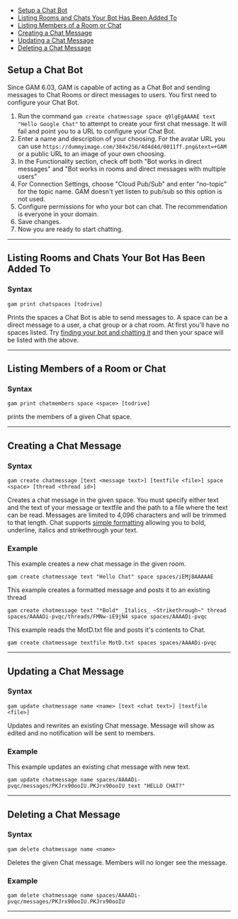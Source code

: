 - [Setup a Chat Bot](#setup-a-chat-bot)
- [Listing Rooms and Chats Your Bot Has Been Added To](#listing-rooms-and-chats-your-bot-has-been-added-to)
- [Listing Members of a Room or Chat](#listing-members-of-a-room-or-chat)
- [Creating a Chat Message](#creating-a-chat-message)
- [Updating a Chat Message](#updating-a-chat-message)
- [Deleting a Chat Message](#deleting-a-chat-message)

## Setup a Chat Bot
Since GAM 6.03, GAM is capable of acting as a Chat Bot and sending messages to Chat Rooms or direct messages to users. You first need to configure your Chat Bot.

1. Run the command ```gam create chatmessage space q9lgEgAAAAE text "Hello Google Chat"``` to attempt to create your first chat message. It will fail and point you to a URL to configure your Chat Bot.
2. Enter a name and description of your choosing. For the avatar URL you can use `https://dummyimage.com/384x256/4d4d4d/0011ff.png&text=+GAM` or a public URL to an image of your own choosing.
3. In the Functionality section, check off both "Bot works in direct messages" and "Bot works in rooms and direct messages with multiple users"
4. For Connection Settings, choose "Cloud Pub/Sub" and enter "no-topic" for the topic name. GAM doesn't yet listen to pub/sub so this option is not used.
5. Configure permissions for who your bot can chat. The recommendation is everyone in your domain.
6. Save changes.
7. Now you are ready to start chatting.

----

## Listing Rooms and Chats Your Bot Has Been Added To

### Syntax

```
gam print chatspaces [todrive]
```

Prints the spaces a Chat Bot is able to send messages to. A space can be a direct message to a user, a chat group or a chat room. At first you'll have no spaces listed. Try [finding your bot and chatting it](https://support.google.com/chat/answer/7655820) and then your space will be listed with the above.

----

## Listing Members of a Room or Chat

### Syntax

```
gam print chatmembers space <space> [todrive]
```

prints the members of a given Chat space.

----

## Creating a Chat Message

### Syntax

```
gam create chatmessage [text <message text>] [textfile <file>] space <space> [thread <thread id>]
```

Creates a chat message in the given space. You must specify either text and the text of your message or textfile and the path to a file where the text can be read. Messages are limited to 4,096 characters and will be trimmed to that length. Chat supports [simple formatting](https://developers.google.com/chat/reference/message-formats/basic#using_formatted_text_in_messages) allowing you to bold, underline, italics and strikethrough your text.

### Example
This example creates a new chat message in the given room.
```
gam create chatmessage text "Hello Chat" space spaces/iEMj8AAAAAE
```
This example creates a formatted message and posts it to an existing thread
```
gam create chatmessage text "*Bold* _Italics_ ~Strikethrough~" thread spaces/AAAADi-pvqc/threads/FMNw-iE9jN4 space spaces/AAAADi-pvqc
```
This example reads the MotD.txt file and posts it's contents to Chat.
```
gam create chatmessage textfile MotD.txt spaces spaces/AAAADi-pvqc
```
----

## Updating a Chat Message
### Syntax
```
gam update chatmessage name <name> [text <chat text>] [textfile <file>]
```
Updates and rewrites an existing Chat message. Message will show as edited and no notification will be sent to members.

### Example
This example updates an existing chat message with new text.
```
gam update chatmessage name spaces/AAAADi-pvqc/messages/PKJrx90ooIU.PKJrx90ooIU text "HELLO CHAT?"
```
----

## Deleting a Chat Message
### Syntax
```
gam delete chatmessage name <name>
```
Deletes the given Chat message. Members will no longer see the message.

### Example
```
gam delete chatmessage name spaces/AAAADi-pvqc/messages/PKJrx90ooIU.PKJrx90ooIU
```
----